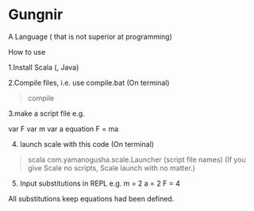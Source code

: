 # Gungnir
A Language ( that is not superior at programming)

How to use

1.Install Scala (, Java)

2.Compile files, i.e. use compile.bat
(On terminal)
> compile

3.make a script file
e.g.

var F
var m
var a
equation F = ma

4. launch scale with this code
(On terminal)
> scala com.yamanogusha.scale.Launcher (script file names)
(If you give Scale no scripts, Scale launch with no matter.)

5. Input substitutions in REPL
e.g.
m = 2
a = 2
F = 4

All substitutions keep equations had been defined.
